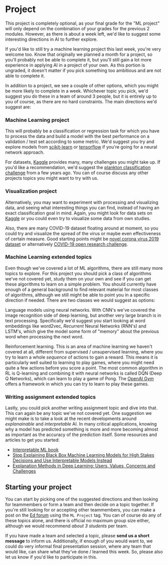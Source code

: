 # Project

This project is completely optional, as your final grade for the "ML project"
will only depend on the combination of your grades for the previous 2 modules.
However, as there is about a week left, we'd like to suggest some interesting
directions in AI to further explore.

If you'd like to still try a machine learning project this last week, you're
very welcome too. Know that originally we planned a month for a project, so
you'll probably not be able to complete it, but you'll still gain a lot more
experience in applying AI in a project of your own. As this portion is
ungraded, it doesn't matter if you pick something too ambitious and are not
able to complete it.

In addition to a project, we see a couple of other options, which you might be
more likely to complete in a week. Whichever topic you pick, we'd suggest you
do these in a team of around 3 people, but it is entirely up to you of course,
as there are no hard constraints. The main directions we'd suggest are:

### Machine Learning project

This will probably be a classification or regression task for which you have to
process the data and build a model with the best performance on a validation /
test set according to some metric. We'd suggest you try and explore models from
[scikit-learn](https://scikit-learn.org/stable/index.html) or
[tensorflow](https://www.tensorflow.org/api_docs/python/tf/keras) if you're
going for a neural network approach.

For datasets, [Kaggle](https://www.kaggle.com/) provides many, many challenges
you might take up. If you'd like a recommendation, we'd suggest the [plankton
classification challenge](https://www.kaggle.com/c/plankton-challenge/overview)
from a few years ago. You can of course discuss any other projects topics you
might want to try with us.

### Visualization project

Alternatively, you may want to experiment with processing and visualizing data,
and seeing what interesting things you can find, instead of having an exact
classification goal in mind. Again, you might look for data sets on
[Kaggle](https://www.kaggle.com/) or you could even try to visualize some data
from own studies.

Also, there are many COVID-19 dataset floating around at moment, so you could
try and visualize the spread of the virus or maybe even effectiveness of
certain measure. Good starting points might be
[novel corona virus 2019 dataset](https://www.kaggle.com/sudalairajkumar/novel-corona-virus-2019-dataset)
or alternatively [COVID-19 open research challenge](https://www.kaggle.com/allen-institute-for-ai/CORD-19-research-challenge).

### Machine Learning extended topics

Even though we've covered a lot of ML algorithms, there are still many more topics
to explore. For this project you should pick a class of algorithms we've not
covered yet, study them on your own and see if you can get these algorithms to
learn on a simple problem. You should currently have enough of a general
background to find relevant material for most classes of algorithms, although
we still might be able to point you in a specific direction if needed. There
are two classes we would suggest as options:

Language models using neural networks. With CNN's we've covered the image
recognition side of deep learning, but another very large branch is in text
processing. Specifically we'd suggest you start looking at word embeddings like
word2vec, *Recurrent* Neural Networks (RNN's) and LSTM's, which give the model
some form of "memory" about the previous word when processing the next word.

Reinforcement learning. This is an area of machine learning we haven't covered
at all, different from supervised / unsupervised learning, where you try to
learn a whole *sequence* of actions to gain a reward. This means it is
particularly well suited to learning to play games, where you might need quite
a few actions before you score a point. The most common algorithm in RL is
Q-learning and combining it with neural networks is called DQN (Deep Q
Networks), which can learn to play a game of Pong. The [OpenAI
Gym](https://gym.openai.com/) offers a framework in which you can try to learn
to play these games.

### Writing assignment extended topics

Lastly, you could pick another writing assignment topic and dive into that.
This can again be any topic we've not covered yet. One suggestion we might make
is to take a look at the recent developments around *explanainable* and
*interpretable* AI. In many critical applications, knowing why a model has
predicted something is more and more becoming almost as important as the
accuracy of the prediction itself. Some resources and articles to get you
started:

* [Interpretable ML book](https://christophm.github.io/interpretable-ml-book/)
* [Stop Explaining Black Box Machine Learning Models for High Stakes Decisions and Use Interpretable Models Instead](https://arxiv.org/abs/1811.10154)
* [Explanation Methods in Deep Learning: Users, Values, Concerns and Challenges](https://arxiv.org/abs/1803.07517)

## Starting your project

You can start by picking one of the suggested directions and then looking for
teammembers or form a team and then decide on a topic together. If you're still
looking for or accepting other teammembers, you can make a post on the [Ed
forum](https://edstem.org/us/courses/2334/discussion/) using the `ML Project`
tag. You can of course do any of these topics alone, and there is official no
maximum group size either, although we would recommend *about 3 students* per
team.

If you have made a team and selected a topic, please **send us a short
message** to inform us. Additionally, if enough of you would want to, we could
do very informal final presentation session, where any team that would like,
can share what they've done / learned this week. So, please also let us know if
you'd like to participate in this.

